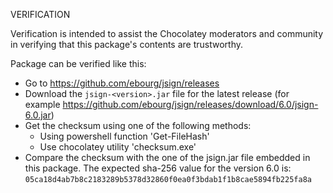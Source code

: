 VERIFICATION

Verification is intended to assist the Chocolatey moderators and community
in verifying that this package's contents are trustworthy.

Package can be verified like this:

* Go to https://github.com/ebourg/jsign/releases
* Download the `jsign-<version>.jar` file for the latest release (for example https://github.com/ebourg/jsign/releases/download/6.0/jsign-6.0.jar)
* Get the checksum using one of the following methods:
  - Using powershell function 'Get-FileHash'
  - Use chocolatey utility 'checksum.exe'
* Compare the checksum with the one of the jsign.jar file embedded in this package.
  The expected sha-256 value for the version 6.0 is:
  `05ca18d4ab7b8c2183289b5378d32860f0ea0f3bdab1f1b8cae5894fb225fa8a`
